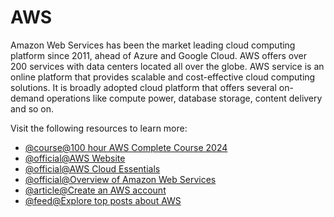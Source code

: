 # AWS

Amazon Web Services has been the market leading cloud computing platform since 2011, ahead of Azure and Google Cloud. AWS offers over 200 services with data centers located all over the globe. AWS service is an online platform that provides scalable and cost-effective cloud computing solutions. It is broadly adopted cloud platform that offers several on-demand operations like compute power, database storage, content delivery and so on.

Visit the following resources to learn more:

- [@course@100 hour AWS Complete Course 2024](https://www.youtube.com/watch?v=zA8guDqfv40)
- [@official@AWS Website](https://aws.amazon.com/)
- [@official@AWS Cloud Essentials](https://aws.amazon.com/getting-started/cloud-essentials/)
- [@official@Overview of Amazon Web Services](https://docs.aws.amazon.com/whitepapers/latest/aws-overview/introduction.html)
- [@article@Create an AWS account](https://grapplingdev.com/tutorials/how-to-create-aws-account)
- [@feed@Explore top posts about AWS](https://app.daily.dev/tags/aws?ref=roadmapsh)